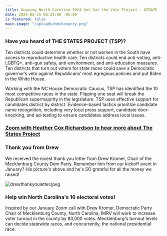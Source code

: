 ```yaml
---
title: Ongoing North Carolina 2024 Get Out the Vote Project - UPDATE
date: 2024-02-25 08:24:00 -05:00
is featured: false
main-image: "/uploads/meckcounty.png"
---
```


### Have you heard of THE STATES PROJECT (TSP)?

Ten districts could determine whether or not women in the South have access to reproductive health care. Ten districts could end anti-voting, anti-LGBTQ+, anti-gun safety, anti-environment, and anti-education measures. Ten districts that turn out voters for state races could save a Democratic governor’s veto against Republicans’ most egregious policies and put Biden in the White House.

Working with the NC House Democratic Caucus, TSP has identified the 10 most competitive races in the state. Flipping one seat will break the Republican supermajority in the legislature.  TSP uses effective support for candidates district by district. Evidence-based tactics prioritize candidate name recognition, including very local press support, candidate door-knocking, and ad-testing to ensure candidates address local issues.

### [Zoom with Heather Cox Richardson to hear more about The States Project](https://secure.actblue.com/donate/leanleft-states-nc) 

### Thank you from Drew

We received the nicest thank you letter from Drew Kromer, Chair of the Mecklenburg County Dem Party. Remember him from our kickoff event in January? His picture's above and he's SO grateful for all the money we raised! 

![drewthankyouletter.jpeg](/uploads/drewthankyouletter.jpeg)

### Help win North Carolina's 16 electoral votes!

Inspired by our January Zoom call with Drew Kromer, Democratic Party Chair of Mecklenburg County, North Carolina, IMRV will work to increase voter turnout in the county by 80,000 votes.  Mecklenburg's turnout levels can decide statewide races, and concurrently, the national presidential race.